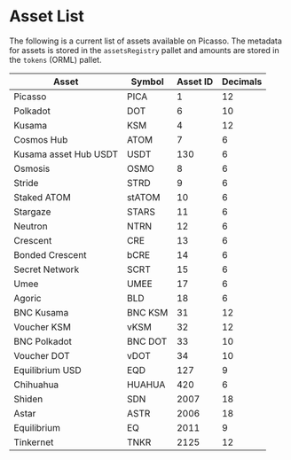# Asset List

The following is a current list of assets available on Picasso. The metadata for assets is stored in the `assetsRegistry` pallet and amounts are stored in the `tokens` (ORML) pallet.


| Asset                 | Symbol  | Asset ID | Decimals |
| --------------------- | ------- | -------- | -------- |
| Picasso               | PICA    | 1        | 12       |
| Polkadot              | DOT     | 6        | 10       |
| Kusama                | KSM     | 4        | 12       |
| Cosmos Hub            | ATOM    | 7        | 6        |
| Kusama asset Hub USDT | USDT    | 130      | 6        |
| Osmosis               | OSMO    | 8        | 6        |
| Stride                | STRD    | 9        | 6        |
| Staked ATOM           | stATOM  | 10       | 6        |
| Stargaze              | STARS   | 11       | 6        |
| Neutron               | NTRN    | 12       | 6        |
| Crescent              | CRE     | 13       | 6        |
| Bonded Crescent       | bCRE    | 14       | 6        |
| Secret Network        | SCRT    | 15       | 6        |
| Umee                  | UMEE    | 17       | 6        |
| Agoric                | BLD     | 18       | 6        |
| BNC Kusama            | BNC KSM | 31       | 12       |
| Voucher KSM           | vKSM    | 32       | 12       |
| BNC Polkadot          | BNC DOT | 33       | 10       |
| Voucher DOT           | vDOT    | 34       | 10       |
| Equilibrium USD       | EQD     | 127      | 9        |
| Chihuahua             | HUAHUA  | 420      | 6        |
| Shiden                | SDN     | 2007     | 18       |
| Astar                 | ASTR    | 2006     | 18       |
| Equilibrium           | EQ      | 2011     | 9        |
| Tinkernet             | TNKR    | 2125     | 12       |

